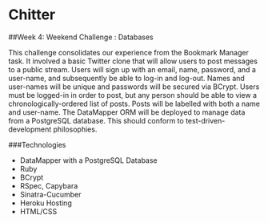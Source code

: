 Chitter
=======

##Week 4: Weekend Challenge : Databases

This challenge consolidates our experience from the Bookmark Manager task.  It involved a basic Twitter clone that will allow users to post messages to a public stream.  Users will sign up with an email, name, password, and a user-name, and subsequently be able to log-in and log-out.  Names and user-names will be unique and passwords will be secured via BCrypt.  Users must be logged-in in order to post, but any person should be able to view a chronologically-ordered list of posts.  Posts will be labelled with both a name and user-name.  The DataMapper ORM will be deployed to manage data from a PostgreSQL database.  This should conform to test-driven-development philosophies.

###Technologies
- DataMapper with a PostgreSQL Database
- Ruby
- BCrypt
- RSpec, Capybara
- Sinatra-Cucumber
- Heroku Hosting
- HTML/CSS